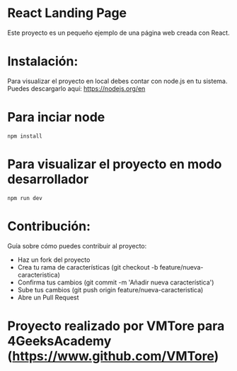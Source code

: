 
# React Landing Page

Este proyecto es un pequeño ejemplo de una página web creada con React.

# Instalación:

Para visualizar el proyecto en local debes contar con node.js en tu sistema. Puedes descargarlo aquí:
https://nodejs.org/en

# Para inciar node
    npm install

# Para visualizar el proyecto en modo desarrollador
    npm run dev

# Contribución:

Guía sobre cómo puedes contribuir al proyecto:

- Haz un fork del proyecto
- Crea tu rama de características (git checkout -b feature/nueva-caracteristica)
- Confirma tus cambios (git commit -m 'Añadir nueva característica')
- Sube tus cambios (git push origin feature/nueva-caracteristica)
- Abre un Pull Request

# Proyecto realizado por VMTore para 4GeeksAcademy (https://www.github.com/VMTore)